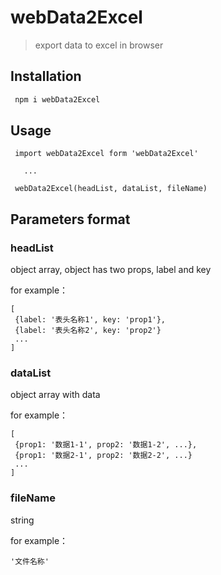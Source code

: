 # webData2Excel
>  export data to excel in browser

## Installation


```bash
 npm i webData2Excel
```

## Usage

```
 import webData2Excel form 'webData2Excel'

   ...

 webData2Excel(headList, dataList, fileName)
```

## Parameters format
### headList
object array, object has two props, label and key  

for example：
```
[
 {label: '表头名称1', key: 'prop1'},
 {label: '表头名称2', key: 'prop2'}
 ...
]
```
### dataList
object array  with data

for example：
```
[
 {prop1: '数据1-1', prop2: '数据1-2', ...},
 {prop1: '数据2-1', prop2: '数据2-2', ...}
 ...
]
```
### fileName
string  

for example：
```
'文件名称'
```
